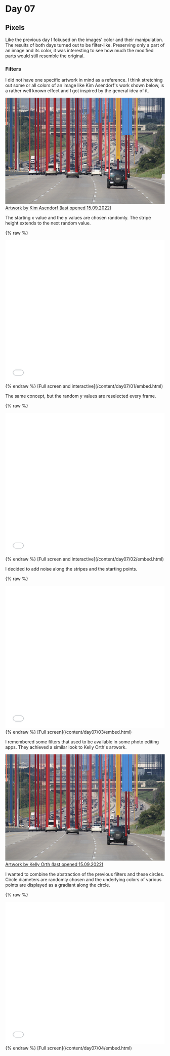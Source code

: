 # Day 07

## Pixels

Like the previous day I fokused on the images' color and their manipulation. The results of both days turned out to be filter-like. Preserving only a part of an image and its color, it was interesting to see how much the modified parts would still resemble the original.

### Filters

I did not have one specific artwork in mind as a reference. I think stretching out some or all colors of an image like Kim Asendorf's work shown below, is a rather well known effect and I got inspired by the general idea of it.

![Example Image](content/day07/references/kim_asendorf.jpg)
[Artwork by Kim Asendorf (last opened 15.09.2022)](https://kimasendorf.tumblr.com/post/51826847543)

The starting x value and the y values are chosen randomly. The stripe height extends to the next random value.

{% raw %}
<iframe src="content/day07/01.1/embed.html" width="100%" height="450" frameborder="no"></iframe>
{% endraw %}
[Full screen and interactive](/content/day07/01/embed.html)

The same concept, but the random y values are reselected every frame.

{% raw %}
<iframe src="content/day07/02.1/embed.html" width="100%" height="450" frameborder="no"></iframe>
{% endraw %}
[Full screen and interactive](/content/day07/02/embed.html)

I decided to add noise along the stripes and the starting points.

{% raw %}
<iframe src="content/day07/03/embed.html" width="100%" height="450" frameborder="no"></iframe>
{% endraw %}
[Full screen](/content/day07/03/embed.html)

I remembered some filters that used to be available in some photo editing apps. They achieved a similar look to Kelly Orth's artwork.

![Example Image](content/day07/references/kim_asendorf.jpg)
[Artwork by Kelly Orth (last opened 15.09.2022)](https://pin.it/4pcsxUH)

I wanted to combine the abstraction of the previous filters and these circles. Circle diameters are randomly chosen and the underlying colors of various points are displayed as a gradiant along the circle.

{% raw %}
<iframe src="content/day07/04/embed.html" width="100%" height="450" frameborder="no"></iframe>
{% endraw %}
[Full screen](/content/day07/04/embed.html)